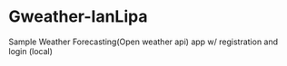 # Gweather-IanLipa
Sample Weather Forecasting(Open weather api) app w/ registration and login (local)
